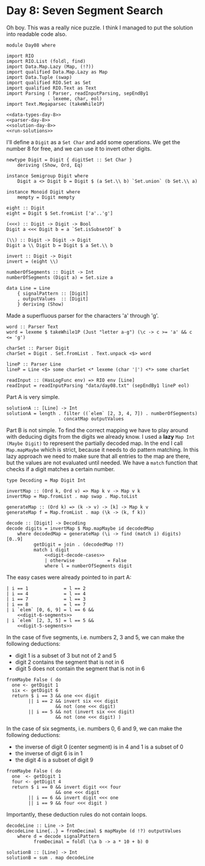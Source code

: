 # Day 8: Seven Segment Search
Oh boy. This was a really nice puzzle. I think I managed to put the solution into readable code also.

``` {.haskell file=app/Day08.hs}
module Day08 where

import RIO
import RIO.List (foldl, find)
import Data.Map.Lazy (Map, (!?))
import qualified Data.Map.Lazy as Map
import Data.Tuple (swap)
import qualified RIO.Set as Set
import qualified RIO.Text as Text
import Parsing ( Parser, readInputParsing, sepEndBy1
               , lexeme, char, eol)
import Text.Megaparsec (takeWhile1P)

<<data-types-day-8>>
<<parser-day-8>>
<<solution-day-8>>
<<run-solutions>>
```

I'll define a `Digit` as a `Set Char` and add some operations. We get the number 8 for free, and we can use it to invert other digits.

``` {.haskell #data-types-day-8}
newtype Digit = Digit { digitSet :: Set Char }
    deriving (Show, Ord, Eq)

instance Semigroup Digit where
    Digit a <> Digit b = Digit $ (a Set.\\ b) `Set.union` (b Set.\\ a)

instance Monoid Digit where
    mempty = Digit mempty

eight :: Digit
eight = Digit $ Set.fromList ['a'..'g']

(<<<) :: Digit -> Digit -> Bool
Digit a <<< Digit b = a `Set.isSubsetOf` b

(\\) :: Digit -> Digit -> Digit
Digit a \\ Digit b = Digit $ a Set.\\ b

invert :: Digit -> Digit
invert = (eight \\)

numberOfSegments :: Digit -> Int
numberOfSegments (Digit a) = Set.size a

data Line = Line
    { signalPattern :: [Digit]
    , outputValues  :: [Digit]
    } deriving (Show)
```

Made a superfluous parser for the characters 'a' through 'g'.

``` {.haskell #parser-day-8}
word :: Parser Text
word = lexeme $ takeWhile1P (Just "letter a-g") (\c -> c >= 'a' && c <= 'g')

charSet :: Parser Digit
charSet = Digit . Set.fromList . Text.unpack <$> word

lineP :: Parser Line
lineP = Line <$> some charSet <* lexeme (char '|') <*> some charSet

readInput :: (HasLogFunc env) => RIO env [Line]
readInput = readInputParsing "data/day08.txt" (sepEndBy1 lineP eol)
```

Part A is very simple.

``` {.haskell #solution-day-8}
solutionA :: [Line] -> Int
solutionA = length . filter ((`elem` [2, 3, 4, 7]) . numberOfSegments)
                   . concatMap outputValues
```

Part B is not simple. To find the correct mapping we have to play around with deducing digits from the digits we already know. I used a **lazy** `Map Int (Maybe Digit)` to represent the partially decoded map. In the end I call `Map.mapMaybe` which is strict, because it needs to do pattern matching. In this lazy approach we need to make sure that all entries to the map are there, but the values are not evaluated until needed. We have a `match` function that checks if a digit matches a certain number.

``` {.haskell #solution-day-8}
type Decoding = Map Digit Int

invertMap :: (Ord k, Ord v) => Map k v -> Map v k
invertMap = Map.fromList . map swap . Map.toList

generateMap :: (Ord k) => (k -> v) -> [k] -> Map k v
generateMap f = Map.fromList . map (\k -> (k, f k))

decode :: [Digit] -> Decoding
decode digits = invertMap $ Map.mapMaybe id decodedMap
    where decodedMap = generateMap (\i -> find (match i) digits) [0..9]
          getDigit = join . (decodedMap !?)
          match i digit
              <<digit-decode-cases>>
              | otherwise            = False
              where l = numberOfSegments digit
```

The easy cases were already pointed to in part A:

``` {.haskell #digit-decode-cases}
| i == 1             = l == 2
| i == 4             = l == 4
| i == 7             = l == 3
| i == 8             = l == 7
| i `elem` [0, 6, 9] = l == 6 && 
    <<digit-6-segments>>
| i `elem` [2, 3, 5] = l == 5 &&
    <<digit-5-segments>>
```

In the case of five segments, i.e. numbers 2, 3 and 5, we can make the following deductions:

* digit 1 is a subset of 3 but not of 2 and 5
* digit 2 contains the segment that is not in 6
* digit 5 does not contain the segment that is not in 6

``` {.haskell #digit-5-segments}
fromMaybe False ( do
  one <- getDigit 1
  six <- getDigit 6
  return $ i == 3 && one <<< digit
        || i == 2 && invert six <<< digit
                  && not (one <<< digit)
        || i == 5 && not (invert six <<< digit)
                  && not (one <<< digit) )
```

In the case of six segments, i.e. numbers 0, 6 and 9, we can make the following deductions:

* the inverse of digit 0 (center segment) is in 4 and 1 is a subset of 0
* the inverse of digit 6 is in 1
* the digit 4 is a subset of digit 9

``` {.haskell #digit-6-segments}
fromMaybe False ( do
  one  <- getDigit 1
  four <- getDigit 4
  return $ i == 0 && invert digit <<< four
                  && one <<< digit
        || i == 6 && invert digit <<< one
        || i == 9 && four <<< digit )
```

Importantly, these deduction rules do not contain loops.

``` {.haskell #solution-day-8}
decodeLine :: Line -> Int
decodeLine Line{..} = fromDecimal $ mapMaybe (d !?) outputValues
    where d = decode signalPattern
          fromDecimal = foldl (\a b -> a * 10 + b) 0

solutionB :: [Line] -> Int
solutionB = sum . map decodeLine
```

